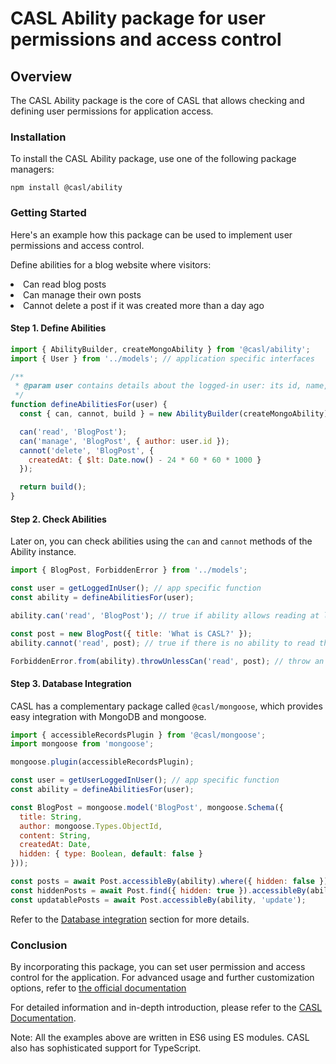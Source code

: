 # CASL Ability package for user permissions and access control

## Overview

The CASL Ability package is the core of CASL that allows checking and defining user permissions for application access.

### Installation

To install the CASL Ability package, use one of the following package managers:

```
npm install @casl/ability
```

### Getting Started

Here's an example how this package can be used to implement user permissions and access control. 

Define abilities for a blog website where visitors:

<li> Can read blog posts </li> 
<li> Can manage their own posts </li> 
<li> Cannot delete a post if it was created more than a day ago </li> 

#### Step 1. Define Abilities

```javascript
import { AbilityBuilder, createMongoAbility } from '@casl/ability';
import { User } from '../models'; // application specific interfaces

/**
 * @param user contains details about the logged-in user: its id, name, email, etc.
 */
function defineAbilitiesFor(user) {
  const { can, cannot, build } = new AbilityBuilder(createMongoAbility);

  can('read', 'BlogPost');
  can('manage', 'BlogPost', { author: user.id });
  cannot('delete', 'BlogPost', {
    createdAt: { $lt: Date.now() - 24 * 60 * 60 * 1000 }
  });

  return build();
}
```

#### Step 2. Check Abilities

Later on, you can check abilities using the `can` and `cannot` methods of the Ability instance.

```javascript
import { BlogPost, ForbiddenError } from '../models';

const user = getLoggedInUser(); // app specific function
const ability = defineAbilitiesFor(user);

ability.can('read', 'BlogPost'); // true if ability allows reading at least one post

const post = new BlogPost({ title: 'What is CASL?' });
ability.cannot('read', post); // true if there is no ability to read this particular blog post

ForbiddenError.from(ability).throwUnlessCan('read', post); // throw an error if there is a missed ability
```

#### Step 3. Database Integration

CASL has a complementary package called `@casl/mongoose`, which provides easy integration with MongoDB and mongoose.

```javascript
import { accessibleRecordsPlugin } from '@casl/mongoose';
import mongoose from 'mongoose';

mongoose.plugin(accessibleRecordsPlugin);

const user = getUserLoggedInUser(); // app specific function
const ability = defineAbilitiesFor(user);

const BlogPost = mongoose.model('BlogPost', mongoose.Schema({
  title: String,
  author: mongoose.Types.ObjectId,
  content: String,
  createdAt: Date,
  hidden: { type: Boolean, default: false }
}));

const posts = await Post.accessibleBy(ability).where({ hidden: false });
const hiddenPosts = await Post.find({ hidden: true }).accessibleBy(ability);
const updatablePosts = await Post.accessibleBy(ability, 'update');
```

Refer to the [Database integration](https://casl.js.org/v5/en/database-integration) section for more details.

### Conclusion

By incorporating this package, you can set user permission and access control for the application. For advanced usage and further customization options, refer to [the official documentation](https://www.npmjs.com/package/@casl/ability)

For detailed information and in-depth introduction, please refer to the [CASL Documentation](https://casl.js.org/v5/en/).

Note: All the examples above are written in ES6 using ES modules. CASL also has sophisticated support for TypeScript.
